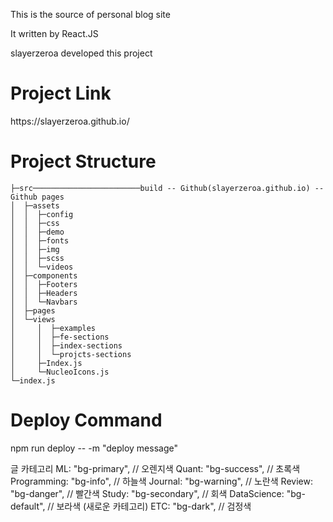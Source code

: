 This is the source of personal blog site

It written by React.JS

slayerzeroa developed this project

<h1>Project Link</h1>
https://slayerzeroa.github.io/

<h1>Project Structure</h1>

```
├─src────────────────────────build -- Github(slayerzeroa.github.io) -- Github pages
│  ├─assets
│  │  ├─config
│  │  ├─css
│  │  ├─demo
│  │  ├─fonts
│  │  ├─img
│  │  ├─scss
│  │  └─videos
│  ├─components
│  │  ├─Footers
│  │  ├─Headers
│  │  └─Navbars
│  ├─pages
│  └─views
│     │  ├─examples
│     │  ├─fe-sections
│     │  ├─index-sections
│     │  └─projcts-sections
│     ├─Index.js
│     └─NucleoIcons.js
└─index.js
```

<h1>Deploy Command</h1>
npm run deploy -- -m "deploy message"

글 카테고리
ML: "bg-primary", // 오렌지색
Quant: "bg-success", // 초록색
Programming: "bg-info", // 하늘색
Journal: "bg-warning", // 노란색
Review: "bg-danger", // 빨간색
Study: "bg-secondary", // 회색
DataScience: "bg-default", // 보라색 (새로운 카테고리)
ETC: "bg-dark", // 검정색
